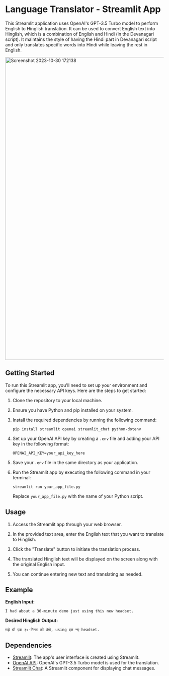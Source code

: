 # Language Translator - Streamlit App

This Streamlit application uses OpenAI's GPT-3.5 Turbo model to perform English to Hinglish translation. It can be used to convert English text into Hinglish, which is a combination of English and Hindi (in the Devanagari script). It maintains the style of having the Hindi part in Devanagari script and only translates specific words into Hindi while leaving the rest in English.


<img width="960" alt="Screenshot 2023-10-30 172138" src="https://github.com/shivasish05/TextTranslation-Model/assets/98316576/30561754-917f-41a0-8a6f-bf0adee0f737">


## Getting Started

To run this Streamlit app, you'll need to set up your environment and configure the necessary API keys. Here are the steps to get started:

1. Clone the repository to your local machine.

2. Ensure you have Python and pip installed on your system.

3. Install the required dependencies by running the following command:

   ```
   pip install streamlit openai streamlit_chat python-dotenv
   ```

4. Set up your OpenAI API key by creating a `.env` file and adding your API key in the following format:

   ```
   OPENAI_API_KEY=your_api_key_here
   ```

5. Save your `.env` file in the same directory as your application.

6. Run the Streamlit app by executing the following command in your terminal:

   ```
   streamlit run your_app_file.py
   ```

   Replace `your_app_file.py` with the name of your Python script.

## Usage

1. Access the Streamlit app through your web browser.

2. In the provided text area, enter the English text that you want to translate to Hinglish.

3. Click the "Translate" button to initiate the translation process.

4. The translated Hinglish text will be displayed on the screen along with the original English input.

5. You can continue entering new text and translating as needed.

## Example

**English Input:**

```
I had about a 30-minute demo just using this new headset.
```

**Desired Hinglish Output:**

```
मझे थी एक ३०-मिनट की डेमो, using इस नए headset.
```

## Dependencies

- [Streamlit](https://www.streamlit.io/): The app's user interface is created using Streamlit.
- [OpenAI API](https://beta.openai.com/): OpenAI's GPT-3.5 Turbo model is used for the translation.
- [Streamlit Chat](https://pypi.org/project/streamlit-chat/): A Streamlit component for displaying chat messages.


